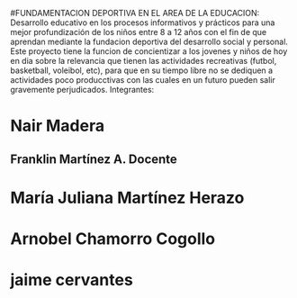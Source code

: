 #FUNDAMENTACION DEPORTIVA EN EL AREA DE LA EDUCACION:
Desarrollo educativo en los procesos informativos y prácticos para una mejor profundización de los niños entre 8 a 12 años con el fin de que aprendan mediante
la fundacion deportiva del desarrollo social y personal.
Este proyecto tiene la funcion de concientizar a los jovenes y niños de hoy en dia sobre la relevancia que tienen las actividades recreativas (futbol, basketball, voleibol, etc), para que en su tiempo libre no se dediquen a actividades poco producctivas con las cuales en un futuro pueden salir gravemente perjudicados.
Integrantes: 
# Nair Madera 
## Franklin Martínez A. Docente
# María Juliana Martínez Herazo
# Arnobel Chamorro Cogollo
# jaime cervantes

